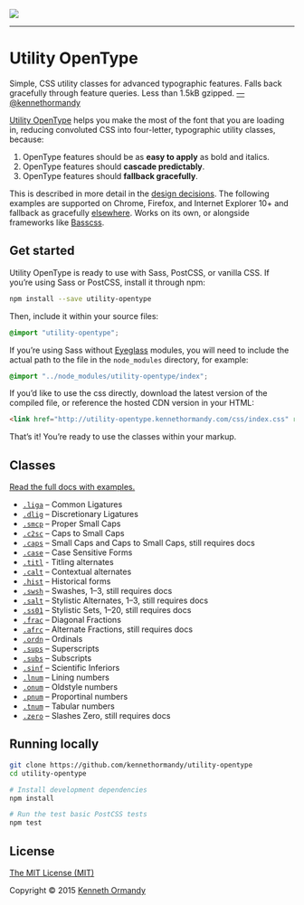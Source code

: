 [![](http://utility-opentype.kennethormandy.com/media/og-image.gif)](http://utility-opentype.kennethormandy.com)

***

# Utility OpenType

Simple, CSS utility classes for advanced typographic features. Falls back gracefully through feature queries. Less than 1.5kB gzipped. [—@kennethormandy](https://twitter.com/kennethormandy)

[Utility OpenType](http://utility-opentype.kennethormandy.com) helps you make the most of the font that you are loading in, reducing convoluted <abbr class="caps"><span class="caps">CSS</span></abbr> into four-letter, typographic utility classes, because:

1.  OpenType features should be as **easy to apply** as bold and italics.
2.  OpenType features should **cascade predictably**.
3.  OpenType features should **fallback gracefully**.

This is described in more detail in the [design decisions](http://utility-opentype.kennethormandy.com/#design-decisions). The following examples are supported on Chrome, Firefox, and Internet Explorer 10+ and fallback as gracefully [elsewhere](http://utility-opentype.kennethormandy.com/#browser-support). Works on its own, or alongside frameworks like [Basscss](http://basscss.com).

## Get started

Utility OpenType is ready to use with Sass, PostCSS, or vanilla CSS. If you’re using Sass or PostCSS, install it through npm:

```sh
npm install --save utility-opentype
```

Then, include it within your source files:

```scss
@import "utility-opentype";
```

If you’re using Sass without [Eyeglass](https://github.com/sass-eyeglass/eyeglass) modules, you will need to include the actual path to the file in the `node_modules` directory, for example:

```scss
@import "../node_modules/utility-opentype/index";
```

If you’d like to use the css directly, download the latest version of the compiled file, or reference the hosted CDN version in your HTML:

```html
<link href="http://utility-opentype.kennethormandy.com/css/index.css" rel="stylesheet">
```

That’s it! You’re ready to use the classes within your markup.

## Classes

[Read the full docs with examples.](http://utility-opentype.kennethormandy.com)

- [`.liga`](http://utility-opentype.kennethormandy.com/#liga) – Common Ligatures
- [`.dlig`](http://utility-opentype.kennethormandy.com/#dlig) – Discretionary Ligatures
- [`.smcp`](http://utility-opentype.kennethormandy.com/#smcp) – Proper Small Caps
- [`.c2sc`](http://utility-opentype.kennethormandy.com/#c2sc) – Caps to Small Caps
- [`.caps`](http://utility-opentype.kennethormandy.com/#caps) – Small Caps and Caps to Small Caps, still requires docs
- [`.case`](http://utility-opentype.kennethormandy.com/#case) – Case Sensitive Forms
- [`.titl`](http://utility-opentype.kennethormandy.com/#titl) - Titling alternates
- [`.calt`](http://utility-opentype.kennethormandy.com/#calt) – Contextual alternates
- [`.hist`](http://utility-opentype.kennethormandy.com/#hist) – Historical forms
- [`.swsh`](http://utility-opentype.kennethormandy.com/#swsh) – Swashes, 1–3, still requires docs
- [`.salt`](http://utility-opentype.kennethormandy.com/#salt) – Stylistic Alternates, 1–3, still requires docs
- [`.ss01`](http://utility-opentype.kennethormandy.com/#ss01) – Stylistic Sets, 1–20, still requires docs
- [`.frac`](http://utility-opentype.kennethormandy.com/#frac) – Diagonal Fractions
- [`.afrc`](http://utility-opentype.kennethormandy.com/#afrc) – Alternate Fractions, still requires docs
- [`.ordn`](http://utility-opentype.kennethormandy.com/#ordn) – Ordinals
- [`.sups`](http://utility-opentype.kennethormandy.com/#sups) – Superscripts
- [`.subs`](http://utility-opentype.kennethormandy.com/#subs) – Subscripts
- [`.sinf`](http://utility-opentype.kennethormandy.com/#sinf) – Scientific Inferiors
- [`.lnum`](http://utility-opentype.kennethormandy.com/#lnum) – Lining numbers
- [`.onum`](http://utility-opentype.kennethormandy.com/#onum) – Oldstyle numbers
- [`.pnum`](http://utility-opentype.kennethormandy.com/#pnum) – Proportinal numbers
- [`.tnum`](http://utility-opentype.kennethormandy.com/#tnum) – Tabular numbers
- [`.zero`](http://utility-opentype.kennethormandy.com/#zero) – Slashes Zero, still requires docs

## Running locally

```sh
git clone https://github.com/kennethormandy/utility-opentype
cd utility-opentype

# Install development dependencies
npm install

# Run the test basic PostCSS tests
npm test
```

## License

[The MIT License (MIT)](LICENSE.md)

Copyright © 2015 [Kenneth Ormandy](http://kennethormandy.com)
